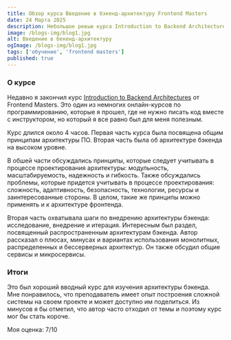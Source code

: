 ```yaml
---
title: Обзор курса Введение в бэкенд-архитектуру Frontend Masters
date: 24 Марта 2025
description: Небольшое ревью курса Introduction to Backend Architectures от FrontendMasters.
image: /blogs-img/blog1.jpg
alt: Введение в бекенд-архитектуру
ogImage: /blogs-img/blog1.jpg
tags: ['обучение', 'frontend masters']
published: true
---
```


### О курсе

Недавно я закончил курс [Introduction to Backend Architectures](https://frontendmasters.com/courses/backend-architectures/) от Frontend Masters. Это один из немногих онлайн-курсов по программированию, которые я прошел, где не нужно писать код вместе с инструктором, но который я все равно был для меня полезным.

Курс длился около 4 часов. Первая часть курса была посвящена общим принципам архитектуры ПО. Вторая часть была об архитектуре бэкенда на высоком уровне.

В обшей части обсуждались принципы, которые следует учитывать в процессе проектирования архитектуры: модульность, масштабируемость, надежность и гибкость. Также обсуждались проблемы, которые придется учитывать в процессе проектирования: сложность, адаптивность, безопасность, технологии, ресурсы и заинтересованные стороны. В целом, такие же принципы можно применять и к архитектуре фронтенда.

Вторая часть охватывала шаги по внедрению архитектуры бэкенда: исследование, внедрение и итерация. Интересным был раздел, посвященный распространенным архитектурам бэкенда. Автор рассказал о плюсах, минусах и вариантах использования монолитных, распределенных и бессерверных архитектур. Он также обсудил общие сервисы и микросервисы.

### Итоги

Это был хороший вводный курс для изучения архитектуры бэкенда. Мне понравилось, что преподаватель имеет опыт построения сложной системы на своем проекте и может доступно им поделиться. Из минусов я бы отметил, что автор часто отходил от темы и поэтому курс мог бы стать короче.

Моя оценка: 7/10
